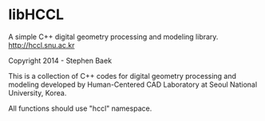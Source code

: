libHCCL
=======

A simple C++ digital geometry processing and modeling library. http://hccl.snu.ac.kr

Copyright 2014 - Stephen Baek

This is a collection of C++ codes for digital geometry processing and modeling developed by Human-Centered CAD Laboratory at Seoul National University, Korea. 

All functions should use "hccl" namespace.
